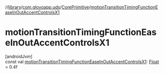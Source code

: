 //[library](../../../index.md)/[com.glovoapp.uds](../index.md)/[CorePrimitive](index.md)/[motionTransitionTimingFunctionEaseInOutAccentControlsX1](motion-transition-timing-function-ease-in-out-accent-controls-x1.md)

# motionTransitionTimingFunctionEaseInOutAccentControlsX1

[androidJvm]\
const val [motionTransitionTimingFunctionEaseInOutAccentControlsX1](motion-transition-timing-function-ease-in-out-accent-controls-x1.md): [Float](https://kotlinlang.org/api/latest/jvm/stdlib/kotlin/-float/index.html) = 0.4f
